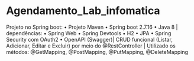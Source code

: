 # Agendamento_Lab_infomatica
Projeto no Spring boot: • Projeto Maven • Spring boot 2.7.16 • Java 8 | dependências: • Spring Web • Spring Devtools • H2 • JPA • Spring Security com OAuth2 • OpenAPI (Swagger)| CRUD funcional (Listar, Adicionar, Editar e Excluir) por meio do @RestController | Utilizado os métodos: @GetMapping, @PostMapping, @PutMapping, @DeleteMapping
